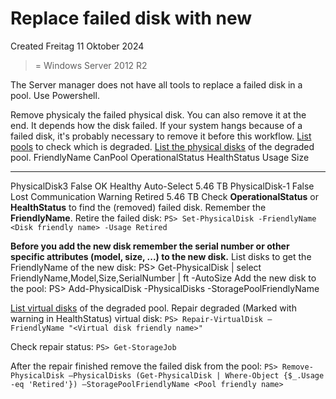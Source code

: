 # Replace failed disk with new
Created Freitag 11 Oktober 2024

>= Windows Server 2012 R2

The Server manager does not have all tools to replace a failed disk in a pool. Use Powershell.

Remove physicaly the failed physical disk.
You can also remove it at the end. It depends how the disk failed. If your system hangs because of a failed disk, it's probably necessary to remove it before this workflow.
[List pools](./List_pools.md) to check which is degraded.
[List the physical disks](./List_physical_disks_of_a_pools.md) of the degraded pool.
FriendlyName    CanPool   OperationalStatus   HealthStatus   Usage         Size
------------    -------   -----------------   ------------   -----         ----
PhysicalDisk3   False     OK                  Healthy        Auto-Select   5.46 TB
PhysicalDisk-1  False     Lost Communication  Warning        Retired       5.46 TB
Check **OperationalStatus** or **HealthStatus** to find the (removed) failed disk. Remember the **FriendlyName**.
Retire the failed disk:
``PS> Set-PhysicalDisk -FriendlyName <Disk friendly name> -Usage Retired``

**Before you add the new disk remember the serial number or other specific attributes (model, size, ...) to the new disk.**
List disks to get the FriendlyName of the new disk:
PS> Get-PhysicalDisk | select FriendlyName,Model,Size,SerialNumber | ft -AutoSize
Add the new disk to the pool:
PS> Add-PhysicalDisk -PhysicalDisks <Disk friendly name> -StoragePoolFriendlyName <Storage pool friendly name>

[List virtual disks](./List_Virtual_disk_of_a_pool.md) of the degraded pool.
Repair degraded (Marked with warning in HealthStatus) virtual disk:
``PS> Repair-VirtualDisk –FriendlyName "<Virtual disk friendly name>"``

Check repair status:
``PS> Get-StorageJob``

After the repair finished remove the failed disk from the pool:
``PS> Remove-PhysicalDisk –PhysicalDisks (Get-PhysicalDisk | Where-Object {$_.Usage -eq 'Retired'}) –StoragePoolFriendlyName <Pool friendly name>``

